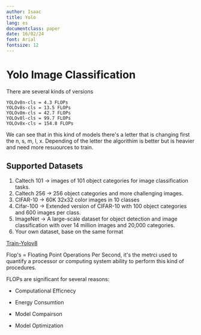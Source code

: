 ```yaml
---
author: Isaac
title: Yolo
lang: es
documentclass: paper
date: 16/02/24
font: Arial
fontsize: 12
---
```

# Yolo Image Classification
There are several kinds of versions
```
YOLOv8n-cls = 4.3 FLOPs 
YOLOv8s-cls = 13.5 FLOPs
YOLOv8m-cls = 42.7 FLOPs
YOLOv8l-cls = 99.7 FLOPs
YOLOv8x-cls = 154.8 FLOPs
```
We can see that in this kind of models there's a letter that is changing first
the n, s, m, l, x. Depending of the letter the algorithim is better but is
heavier and need more resuources to train.

## Supported Datasets

1. Caltech 101 -> images of 101 object categories for image classification tasks.
1. Caltech 256 -> 256 object categories and more challenging images.
1. CIFAR-10 -> 60K 32x32 color images in 10 classes
1. Cifar-100 -> Extended version of CIFAR-10 with 100 object categories and 600 images per class.
1. ImageNet -> A large-scale dataset for object detection and image classification with over 14 million images and 20,000 categories.
1. Your own dataset, base on the same format

[Train-Yolov8](https://colab.research.google.com/github/roboflow-ai/notebooks/blob/main/notebooks/train-yolov8-classification-on-custom-dataset.ipynb#scrollTo=jbVjEtPAkz3j)

Flop's = Floating Point Operations Per Second, it's the metrci used to quantify a processor or computing system ability to perform this kind of procedures.

FLOPs are significant for several reasons:
* Computational Efficnecy

* Energy Consumtion

* Model Compairson

* Model Optimization
